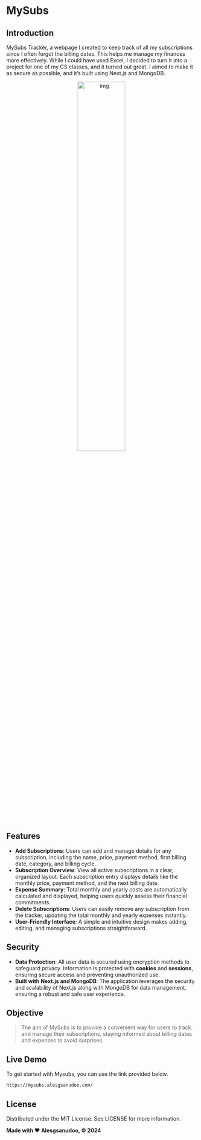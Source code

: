 # MySubs
## Introduction
MySubs Tracker, a webpage I created to keep track of all my subscriptions since I often forgot the billing dates. This helps me manage my finances more effectively. While I could have used Excel, I decided to turn it into a project for one of my CS classes, and it turned out great. I aimed to make it as secure as possible, and it’s built using Next.js and MongoDB.

<div align="center">
  <img alt="img" src="https://imgur.com/jygLm9D.png" width="50%" height="auto" />
</div>


## Features
- **Add Subscriptions**: Users can add and manage details for any subscription, including the name, price, payment method, first billing date, category, and billing cycle.
- **Subscription Overview**: View all active subscriptions in a clear, organized layout. Each subscription entry displays details like the monthly price, payment method, and the next billing date.
- **Expense Summary**: Total monthly and yearly costs are automatically calculated and displayed, helping users quickly assess their financial commitments.
- **Delete Subscriptions**: Users can easily remove any subscription from the tracker, updating the total monthly and yearly expenses instantly.
- **User-Friendly Interface**: A simple and intuitive design makes adding, editing, and managing subscriptions straightforward.

## Security
- **Data Protection**: All user data is secured using encryption methods to safeguard privacy. Information is protected with **cookies** and **sessions**, ensuring secure access and preventing unauthorized use.
- **Built with Next.js and MongoDB**: The application leverages the security and scalability of Next.js along with MongoDB for data management, ensuring a robust and safe user experience.

## Objective
> The aim of MySubs is to provide a convenient way for users to track and manage their subscriptions, staying informed about billing dates and expenses to avoid surprises.

## Live Demo
To get started with Mysubs, you can use the link provided below.
```sh
https://mysubs.alesgsanudoo.com/
```

## License
Distributed under the MIT License. See LICENSE for more information.

**Made with ❤️ Alesgsanudoo, © 2024**
